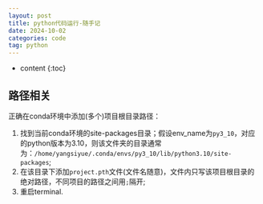 ```yaml
---
layout: post
title: python代码运行-随手记
date: 2024-10-02
categories: code
tag: python
---
```


* content
{:toc}

## 路径相关

正确在conda环境中添加(多个)项目根目录路径：

1. 找到当前conda环境的site-packages目录；假设env_name为`py3_10`，对应的python版本为3.10，则该文件夹的目录通常为：`/home/yangsiyue/.conda/envs/py3_10/lib/python3.10/site-packages`;
2. 在该目录下添加`project.pth`文件(文件名随意)，文件内只写该项目根目录的绝对路径，不同项目的路径之间用`;`隔开;
3. 重启terminal.

